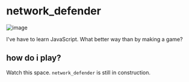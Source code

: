 # network_defender



![image](https://raw.githubusercontent.com/aidyp/network-defender/main/pictures/title_ss.png)



I've have to learn JavaScript. What better way than by making a game? 



## how do i play? 

Watch this space. `network_defender` is still in construction.